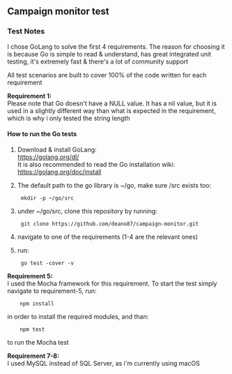 ## Campaign monitor test


### Test Notes

I chose GoLang to solve the first 4 requirements.
The reason for choosing it is because Go is simple to read & understand, has great integrated unit testing, it's extremely fast & there's a lot of community support

All test scenarios are built to cover 100% of the code written for each requirement

**Requirement 1:** <br />
Please note that Go doesn't have a NULL value. It has a nil value, but it is used in a slightly different way than what is expected in the requirement, which is why i only tested the string length

#### How to run the Go tests

1. Download & install GoLang: <br />
https://golang.org/dl/<br />
It is also recommended to read the Go installation wiki: <br />
https://golang.org/doc/install

2. The default path to the go library is ~/go, make sure /src exists too:

        mkdir -p ~/go/src

3. under ~/go/src, clone this repository by running:

        git clone https://github.com/deano87/campaign-monitor.git

4. navigate to one of the requirements (1-4 are the relevant ones)
5. run:

        go test -cover -v


**Requirement 5:** <br />
I used the Mocha framework for this requirement. To start the test simply navigate to requirement-5, run:

        npm install

in order to install the required modules, and than:

        npm test

to run the Mocha test

**Requirement 7-8:** <br />
I used MySQL instead of SQL Server, as i'm currently using macOS 
